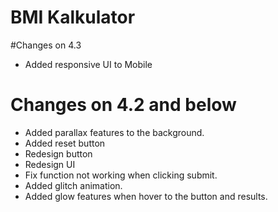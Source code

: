 
# BMI Kalkulator 

#Changes on 4.3

- Added responsive UI to Mobile

# Changes on 4.2 and below

- Added parallax features to the background.
- Added reset button
- Redesign button
- Redesign UI
- Fix function not working when clicking submit.
- Added glitch animation.
- Added glow features when hover to the button and results.


